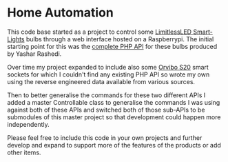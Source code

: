 Home Automation
=============

This code base started as a project to control some [LimitlessLED Smart-Lights](http://limitlessled.com) bulbs through a web interface hosted on a Raspberrypi.  The initial starting point for this was the [complete PHP API](https://github.com/yasharrashedi/LimitlessLED) for these bulbs produced by Yashar Rashedi.

Over time my project expanded to include also some [Orvibo S20](http://www.orvibo.com/en_products_view.asp?mid=15&pid=4&id=234) smart sockets for which I couldn't find any existing PHP API so wrote my own using the reverse engineered data available from various sources.

Then to better generalise the commands for these two different APIs I added a master Controllable class to generalise the commands I was using against both of these APIs and switched both of those sub-APIs to be submodules of this master project so that development could happen more independently.

Please feel free to include this code in your own projects and further develop and expand to support more of the features of the products or add other items.